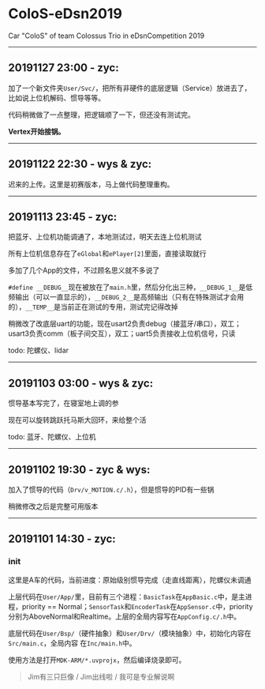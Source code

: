 # ColoS-eDsn2019
Car "ColoS" of team Colossus Trio in eDsnCompetition 2019

---

## 20191127 23:00 - zyc:

加了一个新文件夹`User/Svc/`，把所有非硬件的底层逻辑（Service）放进去了，比如说上位机解码、惯导等等。

代码稍微做了一点整理，把逻辑顺了一下，但还没有测试完。

**Vertex开始接锅。**

---

## 20191122 22:30 - wys & zyc:

迟来的上传。这里是初赛版本，马上做代码整理重构。

---

## 20191113 23:45 - zyc:

把蓝牙、上位机功能调通了，本地测试过，明天去连上位机测试

所有上位机信息存在了`eGlobal`和`ePlayer[2]`里面，直接读取就行

多加了几个App的文件，不过顾名思义就不多说了

`#define __DEBUG__`现在被放在了`main.h`里，然后分化出三种，`__DEBUG_1__`是低频输出（可以一直显示的），`__DEBUG_2__`是高频输出（只有在特殊测试才会用的），`__TEMP__`是当前正在测试的专用，测试完记得改掉

稍微改了改底层uart的功能，现在usart2负责debug（接蓝牙/串口），双工；usart3负责comm（板子间交互），双工；uart5负责接收上位机信号，只读

todo: 陀螺仪、lidar

---

## 20191103 03:00 - wys & zyc:

惯导基本写完了，在寝室地上调的参

现在可以旋转跳跃托马斯大回环，来给整个活

todo: 蓝牙、陀螺仪、上位机

---

## 20191102 19:30 - zyc & wys:

加入了惯导的代码（`Drv/v_MOTION.c/.h`），但是惯导的PID有一些锅

稍微修改之后是完整可用版本

---

## 20191101 14:30 - zyc:

### init

这里是A车的代码，当前进度：原始级别惯导完成（走直线距离），陀螺仪未调通

上层代码在`User/App/`里，目前有三个进程：`BasicTask`在`AppBasic.c`中，是主进程，priority == Normal；`SensorTask`和`EncoderTask`在`AppSensor.c`中，priority分别为AboveNormal和Realtime。上层的全局内容写在`AppConfig.c/.h`中。

底层代码在`User/Bsp/`（硬件抽象）和`User/Drv/`（模块抽象）中，初始化内容在`Src/main.c`，全局内容  在`Inc/main.h`中。

使用方法是打开`MDK-ARM/*.uvprojx`，然后编译烧录即可。

> Jim有三只巨像 / Jim出线啦 / 我可是专业解说啊

